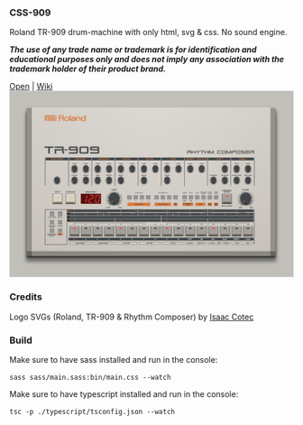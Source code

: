 ### CSS-909

Roland TR-909 drum-machine with only html, svg & css. No sound engine.

_**The use of any trade name or trademark is for identification and educational purposes only and does not imply any association with the trademark holder of their product brand.**_

[Open](https://andremichelle.github.io/css-909/) | [Wiki](https://en.wikipedia.org/wiki/Roland_TR-909)
![alt screenshot](screenshot.png)

### Credits
Logo SVGs (Roland, TR-909 & Rhythm Composer) by [Isaac Cotec](https://subaqueous.gumroad.com/l/hmOwu?recommended_by=search&_ga=2.213635036.938996232.1655202059-1482949479.1654938206&_gl=1*yr8fvz*_ga*MTQ4Mjk0OTQ3OS4xNjU0OTM4MjA2*_ga_6LJN6D94N6*MTY1NTIwMjA3My4zLjEuMTY1NTIwMjA3OC4w)

### Build
Make sure to have sass installed and run in the console:

    sass sass/main.sass:bin/main.css --watch

Make sure to have typescript installed and run in the console:

    tsc -p ./typescript/tsconfig.json --watch